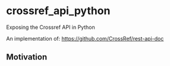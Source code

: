 # crossref_api_python
Exposing the Crossref API in Python

An implementation of:
https://github.com/CrossRef/rest-api-doc

## Motivation



